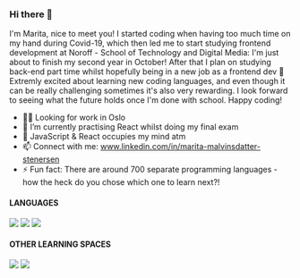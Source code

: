 ### Hi there 👋

I'm Marita, nice to meet you! I started coding when having too much time on my hand during Covid-19, which then led me to start studying frontend development at Noroff - School of Technology and Digital Media: I'm just about to finish my second year in October! After that I plan on studying back-end part time whilst hopefully being in a new job as a frontend dev 🤩 Extremly excited about learning new coding languages, and even though it can be really challenging sometimes it's also very rewarding. I look forward to seeing what the future holds once I'm done with school. Happy coding!

- 👩‍💻 Looking for work in Oslo
- 🔭 I’m currently practising React whilst doing my final exam
- 🌱 JavaScript & React occupies my mind atm 
- 📫 Connect with me: www.linkedin.com/in/marita-malvinsdatter-stenersen
- ⚡ Fun fact: There are around 700 separate programming languages - how the heck do you chose which one to learn next?!

#### LANGUAGES 
<img src="https://img.shields.io/badge/HTML5-E34F26?style=for-the-badge&logo=html5&logoColor=white"/> <img src="https://img.shields.io/badge/CSS3-1572B6?style=for-the-badge&logo=css3&logoColor=white"/> <img src="https://img.shields.io/badge/JavaScript-323330?style=for-the-badge&logo=javascript&logoColor=F7DF1E"/>

#### OTHER LEARNING SPACES
<img src="https://img.shields.io/badge/scrimba-2B283A?style=for-the-badge&logo=scrimba&logoColor=white"/> <img src="https://img.shields.io/badge/Codecademy-FFF0E5?style=for-the-badge&logo=codecademy&logoColor=303347"/>

<!-- ### CONNECT
[![linkedin](https://img.shields.io/badge/LinkedIn-0077B5?style=for-the-badge&logo=linkedin&logoColor=white)](www.linkedin.com/in/marita-malvinsdatter-stenersen)
 -->

